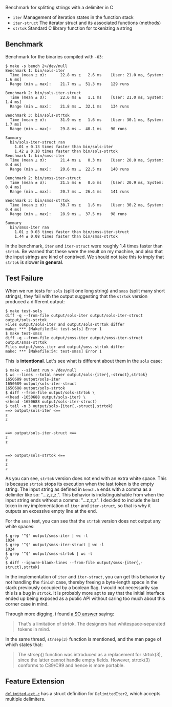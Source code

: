 Benchmark for splitting strings with a delimiter in C

- `iter`
  Management of iteration states in the function stack
- `iter-struct`
  The iterator struct and its associated functions (methods)
- `strtok`
  Standard C library function for tokenizing a string

## Benchmark

Benchmark for the binaries compiled with `-O3`:

```
$ make -s bench 2>/dev/null
Benchmark 1: bin/sols-iter
  Time (mean ± σ):      22.8 ms ±   2.6 ms    [User: 21.0 ms, System: 1.6 ms]
  Range (min … max):    21.7 ms …  51.3 ms    129 runs

Benchmark 2: bin/sols-iter-struct
  Time (mean ± σ):      22.6 ms ±   1.1 ms    [User: 21.0 ms, System: 1.4 ms]
  Range (min … max):    21.8 ms …  32.1 ms    134 runs

Benchmark 3: bin/sols-strtok
  Time (mean ± σ):      31.9 ms ±   1.6 ms    [User: 30.1 ms, System: 1.7 ms]
  Range (min … max):    29.8 ms …  40.1 ms    90 runs

Summary
  bin/sols-iter-struct ran
    1.01 ± 0.13 times faster than bin/sols-iter
    1.42 ± 0.10 times faster than bin/sols-strtok
Benchmark 1: bin/smss-iter
  Time (mean ± σ):      21.4 ms ±   0.3 ms    [User: 20.8 ms, System: 0.4 ms]
  Range (min … max):    20.6 ms …  22.5 ms    140 runs

Benchmark 2: bin/smss-iter-struct
  Time (mean ± σ):      21.5 ms ±   0.6 ms    [User: 20.9 ms, System: 0.4 ms]
  Range (min … max):    20.7 ms …  26.4 ms    141 runs

Benchmark 3: bin/smss-strtok
  Time (mean ± σ):      30.7 ms ±   1.6 ms    [User: 30.2 ms, System: 0.4 ms]
  Range (min … max):    28.9 ms …  37.5 ms    98 runs

Summary
  bin/smss-iter ran
    1.01 ± 0.03 times faster than bin/smss-iter-struct
    1.44 ± 0.08 times faster than bin/smss-strtok
```

In the benchmark, `iter` and `iter-struct` were roughly 1.4 times faster than
`strtok`. Be warned that these were the result on my machine, and also that the
input strings are kind of contrived. We should not take this to imply that
`strtok` is slower **in general**.

## Test Failure

When we run tests for `sols` (split one long string) and `smss` (split many
short strings), they fail with the output suggesting that the `strtok` version
produced a different output:

```
$ make test-sols
diff -q --from-file output/sols-iter output/sols-iter-struct output/sols-strtok
Files output/sols-iter and output/sols-strtok differ
make: *** [Makefile:54: test-sols] Error 1
$ make test-smss
diff -q --from-file output/smss-iter output/smss-iter-struct output/smss-strtok
Files output/smss-iter and output/smss-strtok differ
make: *** [Makefile:54: test-smss] Error 1
```

This is **intentional**. Let's see what is different about them in the `sols`
case:

```
$ make --silent run > /dev/null
$ wc --lines --total never output/sols-{iter{,-struct},strtok}
1650689 output/sols-iter
1650689 output/sols-iter-struct
1650688 output/sols-strtok
$ diff --from-file output/sols-strtok \
<(head -1650688 output/sols-iter) \
<(head -1650688 output/sols-iter-struct)
$ tail -n 3 output/sols-{iter{,-struct},strtok}
==> output/sols-iter <==
z
z


==> output/sols-iter-struct <==
z
z


==> output/sols-strtok <==
z
z
z
```

As you can see, `strtok` version does not end with an extra white space. This
is because `strtok` stops its execution when the last token is the empty
string. The input string as defined in `bench.h` ends with a comma as a
delimiter like so: "...z,z,z,". This behavior is indistinguishable from when
the input string ends without a comma: "...z,z,z". I decided to include the
last token in my implementation of `iter` and `iter-struct`, so that is why it
outputs an excessive empty line at the end.

For the `smss` test, you can see that the `strtok` version does not output any
white spaces:

```
$ grep '^$' output/smss-iter | wc -l
1024
$ grep '^$' output/smss-iter-struct | wc -l
1024
$ grep '^$' output/smss-strtok | wc -l
0
$ diff --ignore-blank-lines --from-file output/smss-{iter{,-struct},strtok}
```

In the implementation of `iter` and `iter-struct`, you can get this behavior by
not handling the `finish` case, thereby freeing a byte-length space in the
stack previously occupied by a boolean flag. I would not necessarily say this
is a bug in `strtok`. It is probably more apt to say that the initial interface
ended up being exposed as a public API without caring too much about this
corner case in mind.

Through more digging, i found [a SO answer](https://stackoverflow.com/questions/3375530/c-parse-empty-tokens-from-a-string-with-strtok/3375613#3375613)
saying:
> That's a limitation of strtok. The designers had whitespace-separated
> tokens in mind.

In the same thread, `strsep(3)` function is mentioned, and the man page of
which states that:
> The strsep() function was introduced as a replacement for strtok(3), since
> the latter cannot handle empty fields.  However, strtok(3) conforms to
> C89/C99 and hence is more portable.

## Feature Extension

[`delimited-ext.c`](delimited-ext.c) has a struct definition for
`DelimitedIter2`, which accepts multiple delimiters.
